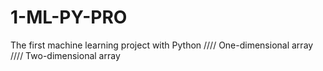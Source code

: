 # 1-ML-PY-PRO
The first machine learning project with Python //// One-dimensional array //// Two-dimensional array
